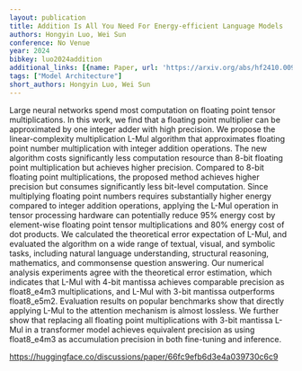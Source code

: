 ```yaml
---
layout: publication
title: Addition Is All You Need For Energy-efficient Language Models
authors: Hongyin Luo, Wei Sun
conference: No Venue
year: 2024
bibkey: luo2024addition
additional_links: [{name: Paper, url: 'https://arxiv.org/abs/hf2410.00907'}]
tags: ["Model Architecture"]
short_authors: Hongyin Luo, Wei Sun
---
```

Large neural networks spend most computation on floating point tensor multiplications. In this work, we find that a floating point multiplier can be approximated by one integer adder with high precision. We propose the linear-complexity multiplication L-Mul algorithm that approximates floating point number multiplication with integer addition operations. The new algorithm costs significantly less computation resource than 8-bit floating point multiplication but achieves higher precision. Compared to 8-bit floating point multiplications, the proposed method achieves higher precision but consumes significantly less bit-level computation. Since multiplying floating point numbers requires substantially higher energy compared to integer addition operations, applying the L-Mul operation in tensor processing hardware can potentially reduce 95% energy cost by element-wise floating point tensor multiplications and 80% energy cost of dot products. We calculated the theoretical error expectation of L-Mul, and evaluated the algorithm on a wide range of textual, visual, and symbolic tasks, including natural language understanding, structural reasoning, mathematics, and commonsense question answering. Our numerical analysis experiments agree with the theoretical error estimation, which indicates that L-Mul with 4-bit mantissa achieves comparable precision as float8_e4m3 multiplications, and L-Mul with 3-bit mantissa outperforms float8_e5m2. Evaluation results on popular benchmarks show that directly applying L-Mul to the attention mechanism is almost lossless. We further show that replacing all floating point multiplications with 3-bit mantissa L-Mul in a transformer model achieves equivalent precision as using float8_e4m3 as accumulation precision in both fine-tuning and inference.

https://huggingface.co/discussions/paper/66fc9efb6d3e4a039730c6c9